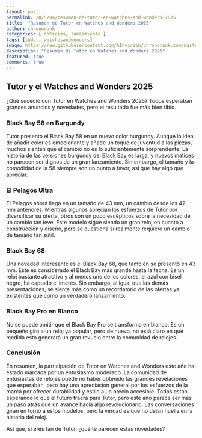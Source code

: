 ```yaml
---
layout: post
permalink: 2025/04/resumen-de-tutor-en-watches-and-wonders-2025
title:  "Resumen de Tutor en Watches and Wonders 2025"
author: chronorank
categories: [ noticias, lanzamiento ]
tags: [tudor, watchesandwonders]
image: https://raw.githubusercontent.com/AInvirion/chronorank.com/master/images/posts/20250406080209.png
description: "Resumen de Tutor en Watches and Wonders 2025"
featured: true
comments: true
---
```

## Tutor y el Watches and Wonders 2025

¿Qué sucedió con Tutor en Watches and Wonders 2025? Todos esperaban grandes anuncios y novedades, pero el resultado fue más bien tibio. 

### Black Bay 58 en Burgundy
Tutor presentó el Black Bay 58 en un nuevo color burgundy. Aunque la idea de añadir color es emocionante y añade un toque de juventud a las piezas, muchos sienten que el cambio no es lo suficientemente sorprendente. La historia de las versiones burgundy del Black Bay es larga, y nuevos matices no parecen ser dignos de un gran lanzamiento. Sin embargo, el tamaño y la comodidad de la 58 siempre son un punto a favor, así que hay algo que apreciar.

### El Pelagos Ultra
El Pelagos ahora llega en un tamaño de 43 mm, un cambio desde los 42 mm anteriores. Mientras algunos aprecian los esfuerzos de Tutor por diversificar su oferta, otros son un poco escépticos sobre la necesidad de un cambio tan leve. Este modelo sigue siendo un gran reloj en cuanto a construcción y diseño, pero se cuestiona si realmente requiere un cambio de tamaño tan sutil.

### Black Bay 68
Una novedad interesante es el Black Bay 68, que también se presentó en 43 mm. Este es considerado el Black Bay más grande hasta la fecha. Es un reloj bastante atractivo y al menos uno de los colores, el azul con bisel negro, ha captado el interés. Sin embargo, al igual que las demás presentaciones, se siente más como un recordatorio de las ofertas ya existentes que como un verdadero lanzamiento.

### Black Bay Pro en Blanco
No se puede omitir que el Black Bay Pro se transforma en blanco. Es un pequeño giro a un reloj ya popular, pero de nuevo, no está claro en qué medida esto generará un gran revuelo entre la comunidad de relojes.

### Conclusión
En resumen, la participación de Tutor en Watches and Wonders este año ha estado marcada por un entusiasmo moderado. La comunidad de entusiastas de relojes puede no haber obtenido las grandes revelaciones que esperaban, pero hay una apreciación general por los esfuerzos de la marca por ofrecer durabilidad y estilo a un precio accesible. Todos están esperando lo que el futuro traerá para Tutor, pero este año parece ser más un paso atrás que un avance hacia algo revolucionario. Las conversaciones giran en torno a estos modelos, pero la verdad es que no dejan huella en la historia del reloj.

Así que, si eres fan de Tutor, ¿qué te parecen estas novedades?